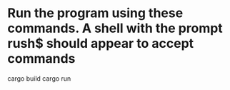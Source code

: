 # Run the program using these commands. A shell with the prompt rush$ should appear to accept commands

cargo build
cargo run
